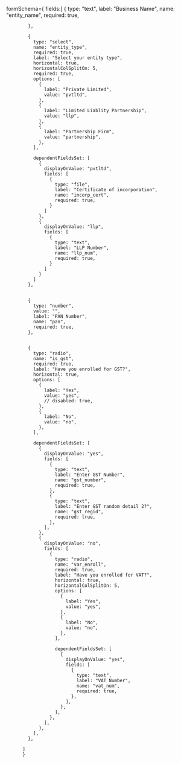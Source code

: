 formSchema={
fields:[
            {
              type: "text",
              label: "Business Name",
              name: "entity_name",
              required: true,
              
            },

            {
              type: "select",
              name: "entity_type",
              required: true,
              label: "Select your entity type",
              horizontal: true,
              horizontalColSplitOn: 5,
              required: true,
              options: [
                {
                  label: "Private Limited",
                  value: "pvtltd",
                },
                {
                  label: "Limited Liablity Partnership",
                  value: "llp",
                },
                {
                  label: "Partnership Firm",
                  value: "partnership",
                },
              ],

              dependentFieldsSet: [
                {
                  displayOnValue: "pvtltd",
                  fields: [
                    {
                      type: "file",
                      label: "Certificate of incorporation",
                      name: "incorp_cert",
                      required: true,
                    }
                  ]
                },
                {
                  displayOnValue: "llp",
                  fields: [
                    {
                      type: "text",
                      label: "LLP Number",
                      name: "llp_num",
                      required: true,
                    }
                  ]
                }
              ]
            },


            {
              type: "number",
              value: "",
              label: "PAN Number",
              name: "pan",
              required: true,
            },


            {
              type: "radio",
              name: "is_gst",
              required: true,
              label: "Have you enrolled for GST?",
              horizontal: true,
              options: [
                {
                  label: "Yes",
                  value: "yes",
                  // disabled: true,
                },
                {
                  label: "No",
                  value: "no",
                },
              ],

              dependentFieldsSet: [
                {
                  displayOnValue: "yes",
                  fields: [
                    {
                      type: "text",
                      label: "Enter GST Number",
                      name: "gst_number",
                      required: true,
                    },
                    {
                      type: "text",
                      label: "Enter GST random detail 2?",
                      name: "gst_regid",
                      required: true,
                    },
                  ],
                },
                {
                  displayOnValue: "no",
                  fields: [
                    {
                      type: "radio",
                      name: "var_enroll",
                      required: true,
                      label: "Have you enrolled for VAT?",
                      horizontal: true,
                      horizontalColSplitOn: 5,
                      options: [
                        {
                          label: "Yes",
                          value: "yes",
                        },
                        {
                          label: "No",
                          value: "no",
                        },
                      ],

                      dependentFieldsSet: [
                        {
                          displayOnValue: "yes",
                          fields: [
                            {
                              type: "text",
                              label: "VAT Number",
                              name: "vat_num",
                              required: true,
                            },
                          ],
                        },
                      ],
                    },
                  ],
                },
              ],
            },

          ]
          }
